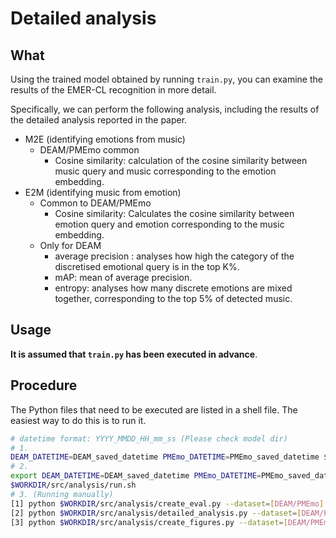 # Detailed analysis

## What
Using the trained model obtained by running `train.py`, you can examine the results of the EMER-CL recognition in more detail.

Specifically, we can perform the following analysis, including the results of the detailed analysis reported in the paper.

* M2E (identifying emotions from music)
    - DEAM/PMEmo common
        - Cosine similarity: calculation of the cosine similarity between music query and music corresponding to the emotion embedding.
* E2M (identifying music from emotion)
    - Common to DEAM/PMEmo
        - Cosine similarity: Calculates the cosine similarity between emotion query and emotion corresponding to the music embedding.
    - Only for DEAM
        - average precision : analyses how high the category of the discretised emotional query is in the top K%.
        - mAP: mean of average precision.
        - entropy: analyses how many discrete emotions are mixed together, corresponding to the top 5% of detected music.

## Usage

**It is assumed that `train.py` has been executed in advance**.

## Procedure
The Python files that need to be executed are listed in a shell file. 
The easiest way to do this is to run it.
```sh
# datetime format: YYYY_MMDD_HH_mm_ss (Please check model dir) 
# 1. 
DEAM_DATETIME=DEAM_saved_datetime PMEmo_DATETIME=PMEmo_saved_datetime $WORKDIR/src/analysis/run.sh
# 2.
export DEAM_DATETIME=DEAM_saved_datetime PMEmo_DATETIME=PMEmo_saved_datetime
$WORKDIR/src/analysis/run.sh
# 3. (Running manually)
[1] python $WORKDIR/src/analysis/create_eval.py --dataset=[DEAM/PMEmo] --datetime=YYYY_MMDD_HH_mm_ss
[2] python $WORKDIR/src/analysis/detailed_analysis.py --dataset=[DEAM/PMEmo]
[3] python $WORKDIR/src/analysis/create_figures.py --dataset=[DEAM/PMEmo]
```
